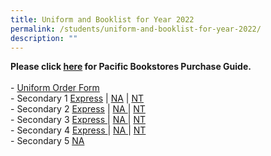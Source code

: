 ```yaml
---
title: Uniform and Booklist for Year 2022
permalink: /students/uniform-and-booklist-for-year-2022/
description: ""
---
```



<p><strong>Please click&nbsp;<a href="https://moe-canberrasec-staging.netlify.app/files/PACIFIC%20BOOKSTORES%20END%20OF%20YEAR%20PURCHASE%20GUIDE%20CBRSS.pdf" target="_blank" rel="noopener">here</a>&nbsp;for Pacific Bookstores Purchase Guide.<br /><br /></strong>-&nbsp;<a href="https://moe-canberrasec-staging.netlify.app/files/Canberra%20Uniform%20Order%20Form%202022.pdf" target="_blank" rel="noopener">Uniform Order Form</a><br />- Secondary 1&nbsp;<a href="https://moe-canberrasec-staging.netlify.app/files/CBRSS%20S1%20EXP.pdf" target="_blank" rel="noopener">Express</a>&nbsp;|&nbsp;<a href="https://moe-canberrasec-staging.netlify.app/files/CBRSS%20S1%20NA.pdf" target="_blank" rel="noopener">NA</a>&nbsp;|&nbsp;<a href="https://moe-canberrasec-staging.netlify.app/files/CBRSS%20S1%20NT.pdf" target="_blank" rel="noopener">NT</a><br />- Secondary 2&nbsp;<a href="https://moe-canberrasec-staging.netlify.app/files/CBRSS%20S2%20EXP.pdf" target="_blank" rel="noopener">Express</a>&nbsp;|&nbsp;<a href="https://moe-canberrasec-staging.netlify.app/files/CBRSS%20S2%20NA.pdf" target="_blank" rel="noopener">NA&nbsp;</a>|&nbsp;<a href="https://moe-canberrasec-staging.netlify.app/files/CBRSS%20S2%20NT.pdf" target="_blank" rel="noopener">NT</a><br />- Secondary 3 <a href="https://moe-canberrasec-staging.netlify.app/files/CBRSS%20S3%20EXP.pdf" target="_blank" rel="noopener">Express&nbsp;</a>|&nbsp;<a href="https://moe-canberrasec-staging.netlify.app/files/CBRSS%20S3%20NA.pdf" target="_blank" rel="noopener">NA&nbsp;</a>|&nbsp;<a href="https://moe-canberrasec-staging.netlify.app/files/CBRSS%20S3%20NT.pdf" target="_blank" rel="noopener">NT</a><br />- Secondary 4&nbsp;<a href="https://moe-canberrasec-staging.netlify.app/files/CBRSS%20S4%20EXP.pdf" target="_blank" rel="noopener">Express&nbsp;</a>|&nbsp;<a href="https://moe-canberrasec-staging.netlify.app/files/CBRSS%20S4%20NA.pdf" target="_blank" rel="noopener">NA&nbsp;</a>|&nbsp;<a href="https://moe-canberrasec-staging.netlify.app/files/CBRSS%20S4%20NT.pdf" target="_blank" rel="noopener">NT</a><br />- Secondary 5&nbsp;<a href="https://moe-canberrasec-staging.netlify.app/files/CBRSS%20S5%20NA.pdf" target="_blank" rel="noopener">NA</a></p>
